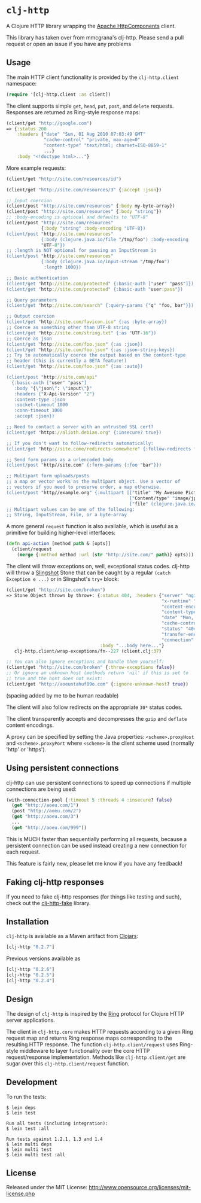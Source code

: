 # `clj-http`

A Clojure HTTP library wrapping the [Apache
HttpComponents](http://hc.apache.org/) client.

This library has taken over from mmcgrana's clj-http. Please send a
pull request or open an issue if you have any problems

## Usage

The main HTTP client functionality is provided by the
`clj-http.client` namespace:

```clojure
(require '[clj-http.client :as client])
```

The client supports simple `get`, `head`, `put`, `post`, and `delete`
requests. Responses are returned as Ring-style response maps:

```clojure
(client/get "http://google.com")
=> {:status 200
    :headers {"date" "Sun, 01 Aug 2010 07:03:49 GMT"
              "cache-control" "private, max-age=0"
              "content-type" "text/html; charset=ISO-8859-1"
              ...}
    :body "<!doctype html>..."}
```

More example requests:

```clojure
(client/get "http://site.com/resources/id")

(client/get "http://site.com/resources/3" {:accept :json})

;; Input coercion
(client/post "http://site.com/resources" {:body my-byte-array})
(client/post "http://site.com/resources" {:body "string"})
;; :body-encoding is optional and defaults to "UTF-8"
(client/post "http://site.com/resources"
             {:body "string" :body-encoding "UTF-8})
(client/post "http://site.com/resources"
             {:body (clojure.java.io/file "/tmp/foo") :body-encoding
             "UTF-8"})
;; :length is NOT optional for passing an InputStream in
(client/post "http://site.com/resources"
             {:body (clojure.java.io/input-stream "/tmp/foo")
              :length 1000})

;; Basic authentication
(client/get "http://site.com/protected" {:basic-auth ["user" "pass"]})
(client/get "http://site.com/protected" {:basic-auth "user:pass"})

;; Query parameters
(client/get "http://site.com/search" {:query-params {"q" "foo, bar"}})

;; Output coercion
(client/get "http://site.com/favicon.ico" {:as :byte-array})
;; Coerce as something other than UTF-8 string
(client/get "http://site.com/string.txt" {:as "UTF-16"})
;; Coerce as json
(client/get "http://site.com/foo.json" {:as :json})
(client/get "http://site.com/foo.json" {:as :json-string-keys})
;; Try to automatically coerce the output based on the content-type
;; header (this is currently a BETA feature!)
(client/get "http://site.com/foo.json" {:as :auto})

(client/post "http://site.com/api"
  {:basic-auth ["user" "pass"]
   :body "{\"json\": \"input\"}"
   :headers {"X-Api-Version" "2"}
   :content-type :json
   :socket-timeout 1000
   :conn-timeout 1000
   :accept :json})

;; Need to contact a server with an untrusted SSL cert?
(client/get "https://alioth.debian.org" {:insecure? true})

;; If you don't want to follow-redirects automatically:
(client/get "http://site.come/redirects-somewhere" {:follow-redirects false})

;; Send form params as a urlencoded body
(client/post "http//site.com" {:form-params {:foo "bar"}})

;; Multipart form uploads/posts
;; a map or vector works as the multipart object. Use a vector of
;; vectors if you need to preserve order, a map otherwise.
(client/post "http//example.org" {:multipart [["title" "My Awesome Picture"]
                                              ["Content/type" "image/jpeg"]
                                              ["file" (clojure.java.io/file "pic.jpg")]]})
;; Multipart values can be one of the following:
;; String, InputStream, File, or a byte-array
```

A more general `request` function is also available, which is useful
as a primitive for building higher-level interfaces:

```clojure
(defn api-action [method path & [opts]]
  (client/request
    (merge {:method method :url (str "http://site.com/" path)} opts)))
```

The client will throw exceptions on, well, exceptional status
codes. clj-http will throw a
[Slingshot](http://github.com/scgilardi/slingshot) Stone that can be
caught by a regular `(catch Exception e ...)` or in Slingshot's `try+`
block:

```clojure
(client/get "http://site.com/broken")
=> Stone Object thrown by throw+: {:status 404, :headers {"server" "nginx/1.0.4",
                                                          "x-runtime" "12ms",
                                                          "content-encoding" "gzip",
                                                          "content-type" "text/html; charset=utf-8",
                                                          "date" "Mon, 17 Oct 2011 23:15 :36 GMT",
                                                          "cache-control" "no-cache",
                                                          "status" "404 Not Found",
                                                          "transfer-encoding" "chunked",
                                                          "connection" "close"},
                                   :body "...body here..."}
   clj-http.client/wrap-exceptions/fn--227 (client.clj:37)

;; You can also ignore exceptions and handle them yourself:
(client/get "http://site.com/broken" {:throw-exceptions false})
;; Or ignore an unknown host (methods return 'nil' if this is set to
;; true and the host does not exist:
(client/get "http://aoeuntahuf89o.com" {:ignore-unknown-host? true})
````
(spacing added by me to be human readable)


The client will also follow redirects on the appropriate `30*` status
codes.

The client transparently accepts and decompresses the `gzip` and
`deflate` content encodings.

A proxy can be specified by setting the Java properties:
`<scheme>.proxyHost` and `<scheme>.proxyPort` where `<scheme>` is the client
scheme used (normally 'http' or 'https').

## Using persistent connections
clj-http can use persistent connections to speed up connections if
multiple connections are being used:

```clojure
(with-connection-pool {:timeout 5 :threads 4 :insecure? false}
  (get "http://aoeu.com/1")
  (post "http://aoeu.com/2")
  (get "http://aoeu.com/3")
  ...
  (get "http://aoeu.com/999"))
```

This is MUCH faster than sequentially performing all requests, because
a persistent connection can be used instead creating a new connection
for each request.

This feature is fairly new, please let me know if you have any feedback!

## Faking clj-http responses

If you need to fake clj-http responses (for things like testing and
such), check out the
[clj-http-fake](https://github.com/myfreeweb/clj-http-fake) library.

## Installation

`clj-http` is available as a Maven artifact from
[Clojars](http://clojars.org/clj-http):

```clojure
[clj-http "0.2.7"]
```

Previous versions available as

```clojure
[clj-http "0.2.6"]
[clj-http "0.2.5"]
[clj-http "0.2.4"]
```

## Design

The design of `clj-http` is inspired by the
[Ring](http://github.com/mmcgrana/ring) protocol for Clojure HTTP
server applications.

The client in `clj-http.core` makes HTTP requests according to a given
Ring request map and returns Ring response maps corresponding to the
resulting HTTP response. The function `clj-http.client/request` uses
Ring-style middleware to layer functionality over the core HTTP
request/response implementation. Methods like `clj-http.client/get`
are sugar over this `clj-http.client/request` function.

## Development

To run the tests:

    $ lein deps
    $ lein test

    Run all tests (including integration):
    $ lein test :all

    Run tests against 1.2.1, 1.3 and 1.4
    $ lein multi deps
    $ lein multi test
    $ lein multi test :all

## License

Released under the MIT License:
<http://www.opensource.org/licenses/mit-license.php>
